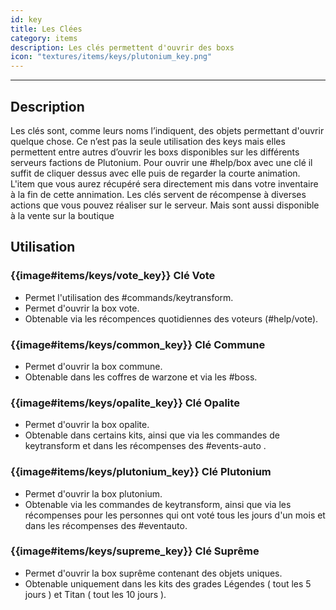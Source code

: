 ```yaml
---
id: key
title: Les Clées
category: items
description: Les clés permettent d'ouvrir des boxs
icon: "textures/items/keys/plutonium_key.png"
---
```

___
## Description

Les clés sont, comme leurs noms l’indiquent, des objets permettant d'ouvrir quelque chose. 
Ce n’est pas la seule utilisation des keys mais elles permettent entre autres d’ouvrir les boxs disponibles sur les différents serveurs factions de Plutonium. 
Pour ouvrir une #help/box avec une clé il suffit de cliquer dessus avec elle puis de regarder la courte animation. L'item que vous aurez récupéré sera directement mis dans votre inventaire à la fin de cette annimation. 
Les clés servent de récompense à diverses actions que vous pouvez réaliser sur le serveur. Mais sont aussi disponible à la vente sur la boutique

## Utilisation 

### {{image#items/keys/vote_key}} Clé Vote

- Permet l'utilisation des #commands/keytransform.
- Permet d'ouvrir la box vote. 
- Obtenable via les récompences quotidiennes des voteurs (#help/vote).    

### {{image#items/keys/common_key}} Clé Commune

- Permet d'ouvrir la box commune.
- Obtenable dans les coffres de warzone et via les #boss. 

### {{image#items/keys/opalite_key}} Clé Opalite

- Permet d'ouvrir la box opalite.
- Obtenable dans certains kits, ainsi que via les commandes de keytransform et dans les récompenses des #events-auto .
  

### {{image#items/keys/plutonium_key}} Clé Plutonium

- Permet d'ouvrir la box plutonium.
- Obtenable via les commandes de keytransform, ainsi que via les récompenses pour les personnes qui ont voté tous les jours d'un mois et dans les récompenses des #eventauto.

### {{image#items/keys/supreme_key}} Clé Suprême

- Permet d'ouvrir la box suprême contenant des objets uniques.
- Obtenable uniquement dans les kits des grades Légendes ( tout les 5 jours ) et Titan ( tout les 10 jours ). 
